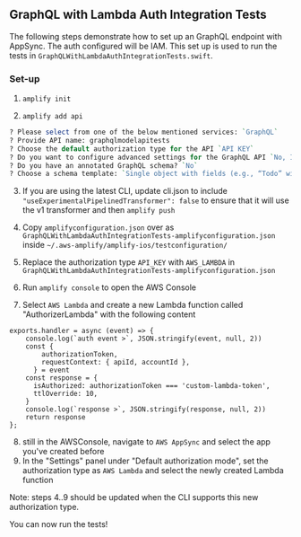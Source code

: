 ## GraphQL with Lambda Auth Integration Tests

The following steps demonstrate how to set up an GraphQL endpoint with AppSync. The auth configured will be IAM. This set up is used to run the tests in `GraphQLWithLambdaAuthIntegrationTests.swift`.

### Set-up

1. `amplify init`

2. `amplify add api`

```perl
? Please select from one of the below mentioned services: `GraphQL`
? Provide API name: graphqlmodelapitests
? Choose the default authorization type for the API `API KEY`
? Do you want to configure advanced settings for the GraphQL API `No, I am done.`
? Do you have an annotated GraphQL schema? `No`
? Choose a schema template: `Single object with fields (e.g., “Todo” with ID, name, description)`
```

3. If you are using the latest CLI, update cli.json to include `"useExperimentalPipelinedTransformer": false` to ensure that it will use the v1 transformer and then `amplify push`

4. Copy `amplifyconfiguration.json` over as `GraphQLWithLambdaAuthIntegrationTests-amplifyconfiguration.json` inside `~/.aws-amplify/amplify-ios/testconfiguration/` 
5. Replace the authorization type `API_KEY` with  `AWS_LAMBDA` in `GraphQLWithLambdaAuthIntegrationTests-amplifyconfiguration.json` 

6. Run `amplify console` to open the AWS Console
7. Select `AWS Lambda` and create a new Lambda function called "AuthorizerLambda" with the following content
```
exports.handler = async (event) => {
    console.log(`auth event >`, JSON.stringify(event, null, 2))
    const {
        authorizationToken,
        requestContext: { apiId, accountId },
      } = event
    const response = {
      isAuthorized: authorizationToken === 'custom-lambda-token',
      ttlOverride: 10,
    }
    console.log(`response >`, JSON.stringify(response, null, 2))
    return response
};
```
8. still in the AWSConsole, navigate to `AWS AppSync` and select the app you've created before
9. In the "Settings" panel under "Default authorization mode", set the authorization type as `AWS Lambda` and select the newly created Lambda function

Note: steps 4..9 should be updated when the CLI supports this new authorization type.

You can now run the tests!
